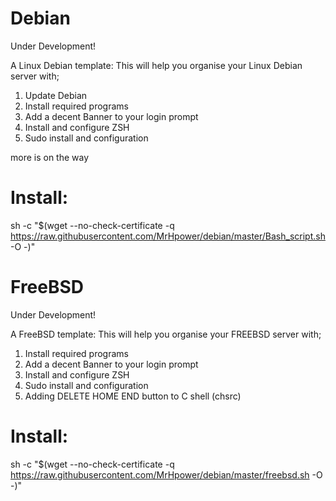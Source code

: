 # Debian
Under Development!

A Linux Debian template:
This will help you organise your Linux Debian server with;
1. Update Debian
2. Install required programs
3. Add a decent Banner to your login prompt
4. Install and configure ZSH
5. Sudo install and configuration

more is on the way


# Install:
sh -c "$(wget --no-check-certificate -q https://raw.githubusercontent.com/MrHpower/debian/master/Bash_script.sh -O -)"


# FreeBSD
Under Development!

A FreeBSD template:
This will help you organise your FREEBSD server with;
1. Install required programs
2. Add a decent Banner to your login prompt
3. Install and configure ZSH
4. Sudo install and configuration
5. Adding DELETE HOME END button to C shell (chsrc)

# Install:
sh -c "$(wget --no-check-certificate -q https://raw.githubusercontent.com/MrHpower/debian/master/freebsd.sh -O -)"
